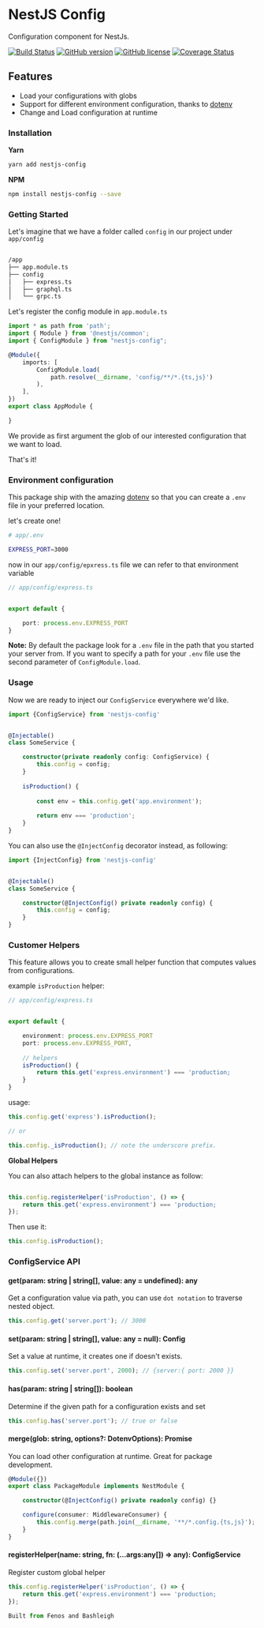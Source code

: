 # NestJS Config

Configuration component for NestJs.


[![Build Status](https://travis-ci.org/bashleigh/nestjs-config.svg?branch=master)](https://travis-ci.org/bashleigh/nestjs-config)
[![GitHub version](https://img.shields.io/npm/v/nestjs-config.svg)](https://www.npmjs.com/package/nestjs-config)
[![GitHub license](https://img.shields.io/github/license/bashleigh/nestjs-config.svg)](https://github.com/bashleigh/nestjs-config/blob/master/LICENSE)
[![Coverage Status](https://coveralls.io/repos/github/bashleigh/nestjs-config/badge.svg?branch=master)](https://coveralls.io/github/bashleigh/nestjs-config?branch=master)

## Features

- Load your configurations with globs
- Support for different environment configuration, thanks to [dotenv](https://github.com/motdotla/dotenv)
- Change and Load configuration at runtime

### Installation

**Yarn**
```bash
yarn add nestjs-config
```

**NPM**
```bash
npm install nestjs-config --save
```

### Getting Started

Let's imagine that we have a folder called `config` in our project under `app/config`

```bash

/app
├── app.module.ts
├── config
│   ├── express.ts
│   ├── graphql.ts
│   └── grpc.ts
```

Let's register the config module in `app.module.ts`

```ts
import * as path from 'path';
import { Module } from '@nestjs/common';
import { ConfigModule } from "nestjs-config";

@Module({
    imports: [
        ConfigModule.load( 
            path.resolve(__dirname, 'config/**/*.{ts,js}')
        ),
    ],
})
export class AppModule {

}
```
We provide as first argument the glob of our interested configuration that we want to load.

That's it!


### Environment configuration

This package ship with the amazing [dotenv](https://github.com/motdotla/dotenv) so that you can create
a `.env` file in your preferred location.

let's create one!

```bash
# app/.env

EXPRESS_PORT=3000
```

now in our `app/config/epxress.ts` file we can refer to that environment variable 

```ts
// app/config/express.ts


export default {

    port: process.env.EXPRESS_PORT
}
```

**Note:** By default the package look for a `.env` file in the path that you started your server from.
If you want to specify a path for your `.env` file use the second parameter of `ConfigModule.load`.


### Usage

Now we are ready to inject our `ConfigService` everywhere we'd like.

```ts
import {ConfigService} from 'nestjs-config'


@Injectable()
class SomeService {

    constructor(private readonly config: ConfigService) {
        this.config = config;
    }
    
    isProduction() {
        
        const env = this.config.get('app.environment');
        
        return env === 'production';
    }
}
```

You can also use the `@InjectConfig` decorator instead, as following:

```ts
import {InjectConfig} from 'nestjs-config'


@Injectable()
class SomeService {

    constructor(@InjectConfig() private readonly config) {
        this.config = config;
    }
}
```

### Customer Helpers
This feature allows you to create small helper function that computes values from configurations.

example `isProduction` helper:

```ts
// app/config/express.ts


export default {

    environment: process.env.EXPRESS_PORT
    port: process.env.EXPRESS_PORT,
    
    // helpers
    isProduction() {
        return this.get('express.environment') === 'production;
    }
}
```

usage:

```ts
this.config.get('express').isProduction();

// or

this.config._isProduction(); // note the underscore prefix.
```

**Global Helpers**

You can also attach helpers to the global instance as follow:

```ts

this.config.registerHelper('isProduction', () => {
    return this.get('express.environment') === 'production;
});
```

Then use it:

```ts
this.config.isProduction();
```

### ConfigService API

#### get(param: string | string[], value: any = undefined): any
Get a configuration value via path, you can use `dot notation` to traverse nested object.

```ts
this.config.get('server.port'); // 3000
```

#### set(param: string | string[], value: any = null): Config
Set a value at runtime, it creates one if doesn't exists.

```ts
this.config.set('server.port', 2000); // {server:{ port: 2000 }}
```

#### has(param: string | string[]): boolean
Determine if the given path for a configuration exists and set

```ts
this.config.has('server.port'); // true or false
```

#### merge(glob: string, options?: DotenvOptions): Promise<void>
You can load other configuration at runtime. Great for package development.


```ts
@Module({})
export class PackageModule implements NestModule {

    constructor(@InjectConfig() private readonly config) {}

    configure(consumer: MiddlewareConsumer) {
        this.config.merge(path.join(__dirname, '**/*.config.{ts,js}');
    }
}
```


#### registerHelper(name: string, fn: (...args:any[]) => any): ConfigService
Register custom global helper


```ts
this.config.registerHelper('isProduction', () => {
    return this.get('express.environment') === 'production;
});

Built from Fenos and Bashleigh
